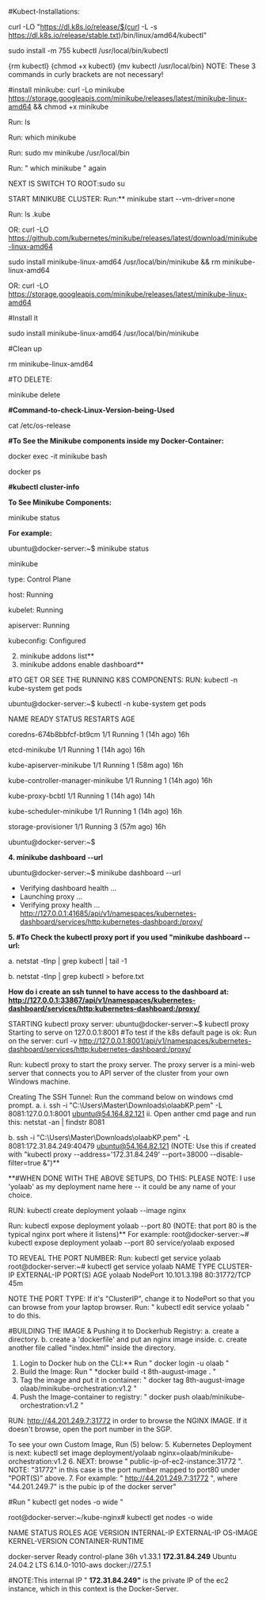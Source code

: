 #Kubect-Installations:

curl -LO "https://dl.k8s.io/release/$(curl -L -s https://dl.k8s.io/release/stable.txt)/bin/linux/amd64/kubectl"

sudo install -m 755 kubectl /usr/local/bin/kubectl

{rm kubectl}
{chmod +x kubectl}
{mv kubectl /usr/local/bin} NOTE: These 3 commands in curly brackets are not necessary!


#install minikube: curl -Lo minikube https://storage.googleapis.com/minikube/releases/latest/minikube-linux-amd64 \&\& chmod +x minikube

Run: ls

Run: which minikube		   

Run: sudo mv minikube /usr/local/bin

Run: " which minikube " again     



NEXT IS SWITCH TO ROOT:sudo su

START MINIKUBE CLUSTER: Run:** minikube start --vm-driver=none

Run: ls .kube



OR: curl -LO https://github.com/kubernetes/minikube/releases/latest/download/minikube-linux-amd64

sudo install minikube-linux-amd64 /usr/local/bin/minikube \&\& rm minikube-linux-amd64



OR:
curl -LO https://storage.googleapis.com/minikube/releases/latest/minikube-linux-amd64

#Install it

sudo install minikube-linux-amd64 /usr/local/bin/minikube

#Clean up

rm minikube-linux-amd64



#TO DELETE:    

minikube delete



**#Command-to-check-Linux-Version-being-Used**

cat /etc/os-release



**#To See the Minikube components inside my Docker-Container:**

docker exec -it minikube bash

docker ps



**#kubectl cluster-info**



**To See Minikube Components:**

minikube status



**For example:**

ubuntu@docker-server:~$ minikube status

minikube

type: Control Plane

host: Running

kubelet: Running

apiserver: Running

kubeconfig: Configured

2. minikube addons list**
3. minikube addons enable dashboard**

#TO GET OR SEE THE RUNNING K8S COMPONENTS: 
RUN: kubectl -n kube-system get pods

ubuntu@docker-server:~$ kubectl -n kube-system get pods

NAME                               READY   STATUS    RESTARTS      AGE

coredns-674b8bbfcf-bt9cm           1/1     Running   1 (14h ago)   16h

etcd-minikube                      1/1     Running   1 (14h ago)   16h

kube-apiserver-minikube            1/1     Running   1 (58m ago)   16h

kube-controller-manager-minikube   1/1     Running   1 (14h ago)   16h

kube-proxy-bcbtl                   1/1     Running   1 (14h ago)   14h

kube-scheduler-minikube            1/1     Running   1 (14h ago)   16h

storage-provisioner                1/1     Running   3 (57m ago)   16h

ubuntu@docker-server:~$



**4. minikube dashboard --url**

ubuntu@docker-server:~$ minikube dashboard --url
* Verifying dashboard health ...
* Launching proxy ...
* Verifying proxy health ...
http://127.0.0.1:41685/api/v1/namespaces/kubernetes-dashboard/services/http:kubernetes-dashboard:/proxy/



**5. #To Check the kubectl proxy port if you used "minikube dashboard --url:**

a. netstat -tlnp | grep kubectl | tail -1



b. netstat -tlnp | grep kubectl > before.txt





**How do i create an ssh tunnel to have access to the dashboard at: http://127.0.0.1:33867/api/v1/namespaces/kubernetes-dashboard/services/http:kubernetes-dashboard:/proxy/**

STARTING kubectl proxy server:
ubuntu@docker-server:~$ kubectl proxy
Starting to serve on 127.0.0.1:8001
#To test if the k8s default page is ok:
Run on the server: curl -v http://127.0.0.1:8001/api/v1/namespaces/kubernetes-dashboard/services/http:kubernetes-dashboard:/proxy/

Run: kubectl proxy to start the proxy server. The proxy server is a mini-web server that connects you to API server of the cluster from your own Windows machine.

Creating The SSH Tunnel:
Run the command below on windows cmd prompt.
a. i. ssh -i "C:\\Users\\Master\\Downloads\\olaabKP.pem" -L 8081:127.0.0.1:8001 ubuntu@54.164.82.121
   ii. Open anther cmd page and run this: netstat -an | findstr 8081

b. ssh -i "C:\\Users\\Master\\Downloads\\olaabKP.pem" -L 8081:172.31.84.249:40479 ubuntu@54.164.82.121   (NOTE: Use this if created with "kubectl proxy --address='172.31.84.249' --port=38000 --disable-filter=true \&")**



**#WHEN DONE WITH THE ABOVE SETUPS, DO THIS:
PLEASE NOTE: I use 'yolaab' as my deployment name here -- it could be any name of your choice.

RUN: kubectl create deployment yolaab --image nginx

Run:  kubectl expose deployment yolaab --port 80     (NOTE: that port 80 is the typical nginx port where it listens)**
For example:
root@docker-server:~# kubectl expose deployment yolaab --port 80
service/yolaab exposed

TO REVEAL THE PORT NUMBER:
Run: kubectl get service yolaab
root@docker-server:~# kubectl get service yolaab
NAME        TYPE       CLUSTER-IP     EXTERNAL-IP   PORT(S)        AGE
yolaab   NodePort   10.101.3.198   <none>        80:31772/TCP   45m

NOTE THE PORT TYPE: If it's "ClusterIP", change it to NodePort so that you can browse from your laptop browser. Run: " kubectl edit service yolaab " to do this.

#BUILDING THE IMAGE \& Pushing it to Dockerhub Registry:
a. create a directory.
b. create a 'dockerfile' and put an nginx image inside.
c. create another file called "index.html" inside the directory.

1. Login to Docker hub on the CLI:** Run "  docker login -u olaab  "
2. Build the Image: Run "  *docker build -t 8th-august-image . "
3. Tag the image and put it in  container: " docker tag 8th-august-image olaab/minikube-orchestration:v1.2 "
4. Push the Image-container to registry: " docker push olaab/minikube-orchestration:v1.2 "

RUN: http://44.201.249.7:31772 in order to browse the NGINX IMAGE. If it doesn't browse, open the port number in the SGP.

To see your own Custom Image, Run (5) below:
5. Kubernetes Deployment is next: kubectl set image deployment/yolaab nginx=olaab/minikube-orchestration:v1.2
6. NEXT: browse " public-ip-of-ec2-instance:31772 ". NOTE: "31772" in this case is the port number mapped to port80 under "PORT(S)" above.
7. For example: " http://44.201.249.7:31772 ", where "44.201.249.7" is the pubic ip of the docker server"



#Run "  kubectl get nodes -o wide "

root@docker-server:~/kube-nginx# kubectl get nodes -o wide

NAME            STATUS   ROLES           AGE   VERSION   INTERNAL-IP     EXTERNAL-IP   OS-IMAGE             KERNEL-VERSION    CONTAINER-RUNTIME

docker-server   Ready    control-plane   36h   v1.33.1   **172.31.84.249**   <none>        Ubuntu 24.04.2 LTS   6.14.0-1010-aws   docker://27.5.1



#NOTE:This internal IP " **172.31.84.249"** is the private IP of the ec2 instance, which in this context is the Docker-Server.


